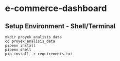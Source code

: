 # e-commerce-dashboard

## Setup Environment - Shell/Terminal
```
mkdir proyek_analisis_data
cd proyek_analisis_data
pipenv install
pipenv shell
pip install -r requirements.txt
```
